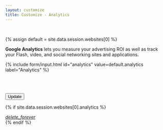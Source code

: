 ```yaml
---
layout: customize
title: Customize - Analytics
---
```


<br>

{% assign default = site.data.session.websites[0] %}

<p><b>Google Analytics</b> lets you measure your advertising ROI as well as track your Flash, video, and social networking sites and applications.</p>

<form>

{% include form/input.html id="analytics" value=default.analytics label="Analytics" %}

<br>
<br>
<br>

<!-- Accent-colored raised button with ripple -->
<button class="mdl-button mdl-js-button mdl-button--raised mdl-js-ripple-effect mdl-button--accent" type="submit">
    Update
</button>

</form>

{% if site.data.session.websites[0].analytics %}
<div class="mdl-card__menu">
    <a id="delete_forever" href="#" class="mdl-button mdl-button--icon mdl-js-button mdl-js-ripple-effect">
        <i class="material-icons">delete_forever</i>
    </a>
</div>
{% endif %}